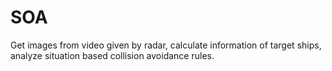 # SOA
Get images from video given by radar, calculate information of target ships, analyze situation based collision avoidance rules.
